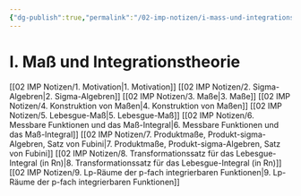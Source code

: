 ```yaml
---
{"dg-publish":true,"permalink":"/02-imp-notizen/i-mass-und-integrationstheorie/"}
---
```


# I. Maß und Integrationstheorie
[[02 IMP Notizen/1. Motivation|1. Motivation]]
[[02 IMP Notizen/2. Sigma-Algebren|2. Sigma-Algebren]]
[[02 IMP Notizen/3. Maße|3. Maße]]
[[02 IMP Notizen/4. Konstruktion von Maßen|4. Konstruktion von Maßen]]
[[02 IMP Notizen/5. Lebesgue-Maß|5. Lebesgue-Maß]]
[[02 IMP Notizen/6. Messbare Funktionen und das Maß-Integral|6. Messbare Funktionen und das Maß-Integral]]
[[02 IMP Notizen/7. Produktmaße, Produkt-sigma-Algebren, Satz von Fubini|7. Produktmaße, Produkt-sigma-Algebren, Satz von Fubini]]
[[02 IMP Notizen/8. Transformationssatz für das Lebesgue-Integral (in Rn)|8. Transformationssatz für das Lebesgue-Integral (in Rn)]]
[[02 IMP Notizen/9. Lp-Räume der p-fach integrierbaren Funktionen|9. Lp-Räume der p-fach integrierbaren Funktionen]]